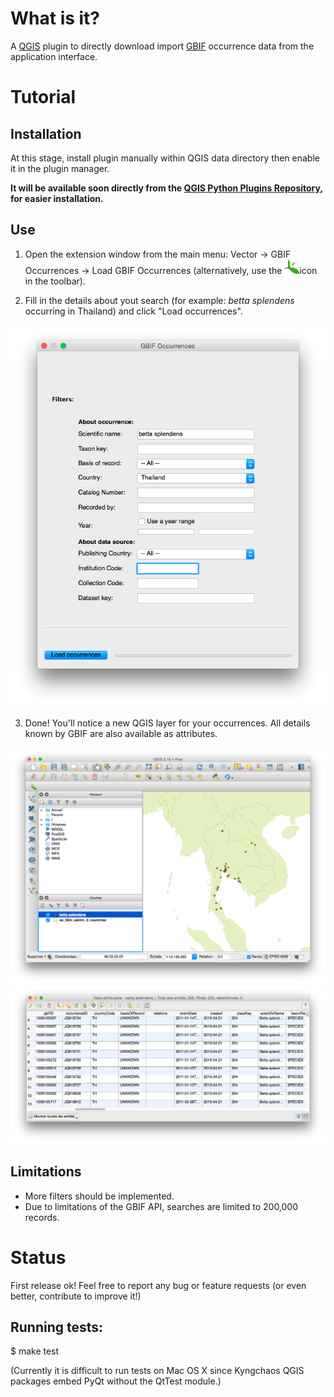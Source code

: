 What is it?
===========

A [QGIS](http://www.qgis.org/) plugin to directly download import [GBIF](http://www.gbif.org) occurrence data from the application interface.

Tutorial
========

Installation
------------

At this stage, install plugin manually within QGIS data directory then enable it in the plugin manager. 

**It will be available soon directly from the [QGIS Python Plugins Repository](https://plugins.qgis.org/plugins/), for easier installation.**

Use
---

1. Open the extension window from the main menu: Vector -> GBIF Occurrences -> Load GBIF Occurrences (alternatively, use the ![Plugin icon](./icon.png)icon in the toolbar).

2. Fill in the details about yout search (for example: *betta splendens* occurring in Thailand) and click "Load occurrences".

![Main plugin window](./screenshot1.png)

3. Done! You'll notice a new QGIS layer for your occurrences. All details known by GBIF are also available as attributes.

![Occurrences in QGIS](./screenshot2.png)
![Attributes table](./screenshot3.png)

Limitations
-----------

- More filters should be implemented.
- Due to limitations of the GBIF API, searches are limited to 200,000 records.

Status
======

First release ok! Feel free to report any bug or feature requests (or even better, contribute to improve it!)

Running tests:
--------------

$ make test

(Currently it is difficult to run tests on Mac OS X since Kyngchaos QGIS packages embed PyQt without the QtTest module.)